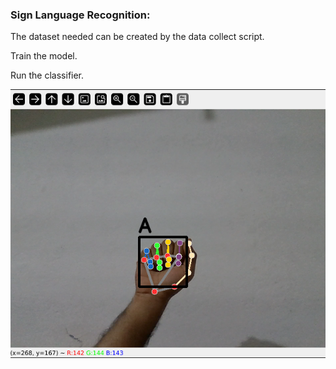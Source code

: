 ### Sign Language Recognition:

The dataset needed can be created by the data collect script.

Train the model.

Run the classifier.

![Detection](A_detect.png)